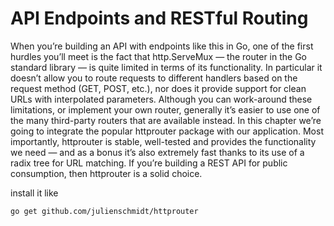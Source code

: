 # API Endpoints and RESTful Routing
When you’re building an API with endpoints like this in Go, one of the first hurdles you’ll
meet is the fact that http.ServeMux — the router in the Go standard library — is quite
limited in terms of its functionality. In particular it doesn’t allow you to route requests to
different handlers based on the request method (GET, POST, etc.), nor does it provide
support for clean URLs with interpolated parameters.
Although you can work-around these limitations, or implement your own router, generally
it’s easier to use one of the many third-party routers that are available instead.
In this chapter we’re going to integrate the popular httprouter package with our
application. Most importantly, httprouter is stable, well-tested and provides the
functionality we need — and as a bonus it’s also extremely fast thanks to its use of a radix
tree for URL matching. If you’re building a REST API for public consumption, then
httprouter is a solid choice.

install it like 
```sh
go get github.com/julienschmidt/httprouter
```
